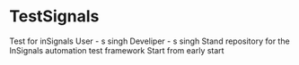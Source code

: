 # TestSignals
Test for inSignals
User - s singh
Develiper - s singh
Stand repository for the InSignals automation test framework
Start from early start
